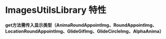 # ImagesUtilsLibrary 特性
#### get方法需传入显示类型（AnimaRoundAppointImg、RoundAppointImg、LocationRoundAppointImg、GlideGifImg、GlideCircleImg、AlphaAnima）

